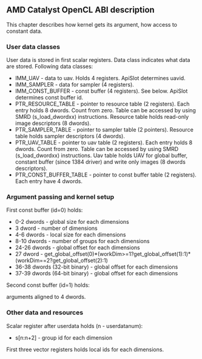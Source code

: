 ## AMD Catalyst OpenCL ABI description

This chapter describes how kernel gets its argument, how access to constant data.

### User data classes

User data is stored in first scalar registers. Data class indicates what data are stored.
Following data classes:

* IMM_UAV - data to uav. Holds 4 registers. ApiSlot determines uavid.
* IMM_SAMPLER - data for sampler (4 registers).
* IMM_CONST_BUFFER - const buffer (4 registers). See below.
ApiSlot determines const buffer id.
* PTR_RESOURCE_TABLE - pointer to resource table (2 registers).
Each entry holds 8 dwords. Count from zero.
Table can be accessed by using SMRD (s_load_dwordxx) instructions.
Resource table holds read-only image descriptors (8 dwords).
* PTR_SAMPLER_TABLE - pointer to sampler table (2 pointers).
Resource table holds sampler descriptors (4 dwords).
* PTR_UAV_TABLE - pointer to uav table (2 registers).
Each entry holds 8 dwords. Count from zero.
Table can be accessed by using SMRD (s_load_dwordxx) instructions.
Uav table holds UAV for global buffer, constant buffer (since 1384 driver)
and write only images (8 dwords descriptors).
* PTR_CONST_BUFFER_TABLE - pointer to const buffer table (2 registers).
Each entry have 4 dwords.

### Argument passing and kernel setup

First const buffer (id=0) holds:

* 0-2 dwords - global size for each dimensions
* 3 dword - number of dimensions
* 4-6 dwords - local size for each dimensions
* 8-10 dwords - number of groups for each dimensions
* 24-26 dwords - global offset for each dimensions
* 27 dword - get_global_offset(0)\*(workDim>=1?get_global_offset(1):1)\*
            (workDim==2?get_global_offset(2):1)
* 36-38 dwords (32-bit binary) - global offset for each dimensions
* 37-39 dwords (64-bit binary) - global offset for each dimensions

Second const buffer (id=1) holds:

arguments aligned to 4 dwords.

### Other data and resources

Scalar register after userdata holds (n - userdatanum):

* s[n:n+2] - group id for each dimension

First three vector registers holds local ids for each dimensions.
